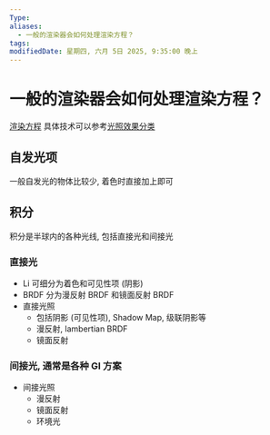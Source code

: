 ```yaml
---
Type: 
aliases:
  - 一般的渲染器会如何处理渲染方程？
tags: 
modifiedDate: 星期四, 六月 5日 2025, 9:35:00 晚上
---
```


# 一般的渲染器会如何处理渲染方程？

[渲染方程](渲染方程.md)
具体技术可以参考[光照效果分类](光照效果分类.md)

## 自发光项

一般自发光的物体比较少, 着色时直接加上即可

## 积分

积分是半球内的各种光线, 包括直接光和间接光

### 直接光

- Li 可细分为着色和可见性项 (阴影)
- BRDF 分为漫反射 BRDF 和镜面反射 BRDF
- 直接光照
    - 包括阴影 (可见性项), Shadow Map, 级联阴影等
    - 漫反射, lambertian BRDF
    - 镜面反射

### 间接光, 通常是各种 GI 方案

- 间接光照
    - 漫反射
    - 镜面反射
    - 环境光
